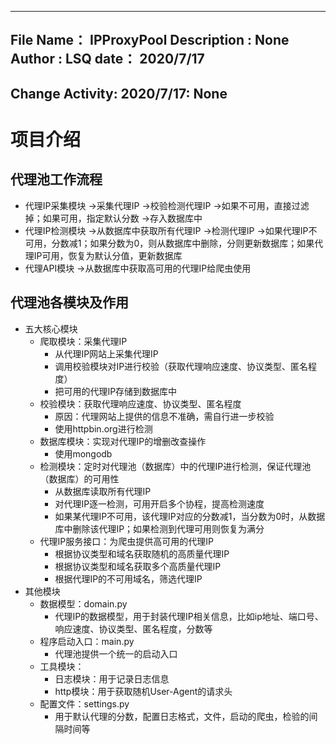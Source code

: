 -------------------------------------------------
   File Name：     IPProxyPool 
   Description :   None
   Author :        LSQ
   date：          2020/7/17
-------------------------------------------------
   Change Activity:
                   2020/7/17: None
-------------------------------------------------

# 项目介绍
## 代理池工作流程
* 代理IP采集模块 ->采集代理IP ->校验检测代理IP ->如果不可用，直接过滤掉；如果可用，指定默认分数 ->存入数据库中
* 代理IP检测模块 ->从数据库中获取所有代理IP ->检测代理IP ->如果代理IP不可用，分数减1；如果分数为0，则从数据库中删除，分则更新数据库；如果代理IP可用，恢复为默认分值，更新数据库
* 代理API模块 ->从数据库中获取高可用的代理IP给爬虫使用

## 代理池各模块及作用
* 五大核心模块
    * 爬取模块：采集代理IP
        * 从代理IP网站上采集代理IP
        * 调用校验模块对IP进行校验（获取代理响应速度、协议类型、匿名程度）
        * 把可用的代理IP存储到数据库中
    * 校验模块：获取代理响应速度、协议类型、匿名程度
        * 原因：代理网站上提供的信息不准确，需自行进一步校验
        * 使用httpbin.org进行检测
    * 数据库模块：实现对代理IP的增删改查操作
        * 使用mongodb
    * 检测模块：定时对代理池（数据库）中的代理IP进行检测，保证代理池（数据库）的可用性
        * 从数据库读取所有代理IP
        * 对代理IP逐一检测，可用开启多个协程，提高检测速度
        * 如果某代理IP不可用，该代理IP对应的分数减1，当分数为0时，从数据库中删除该代理IP；如果检测到代理可用则恢复为满分
    * 代理IP服务接口：为爬虫提供高可用的代理IP
        * 根据协议类型和域名获取随机的高质量代理IP
        * 根据协议类型和域名获取多个高质量代理IP
        * 根据代理IP的不可用域名，筛选代理IP
* 其他模块
    * 数据模型：domain.py
        * 代理IP的数据模型，用于封装代理IP相关信息，比如ip地址、端口号、响应速度、协议类型、匿名程度，分数等
    * 程序启动入口：main.py
        * 代理池提供一个统一的启动入口
    * 工具模块：
        * 日志模块：用于记录日志信息
        * http模块：用于获取随机User-Agent的请求头
    * 配置文件：settings.py
        * 用于默认代理的分数，配置日志格式，文件，启动的爬虫，检验的间隔时间等